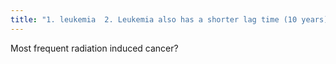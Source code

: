 ```yaml
---
title: "1. leukemia  2. Leukemia also has a shorter lag time (10 years) than does cancer of solid organs (20 year)"
---
```

Most frequent radiation induced cancer?

